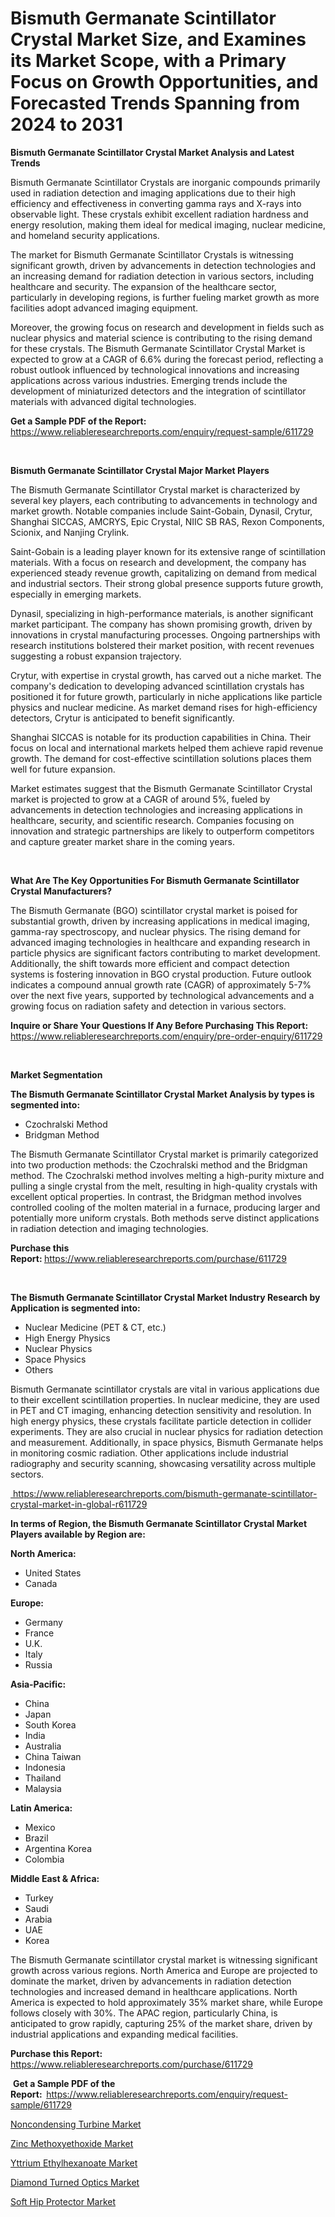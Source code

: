 <p><h1>Bismuth Germanate Scintillator Crystal Market Size, and Examines its Market Scope, with a Primary Focus on Growth Opportunities, and Forecasted Trends Spanning from 2024 to 2031</h1></p><p><strong>Bismuth Germanate Scintillator Crystal Market Analysis and Latest Trends</strong></p>
<p><p>Bismuth Germanate Scintillator Crystals are inorganic compounds primarily used in radiation detection and imaging applications due to their high efficiency and effectiveness in converting gamma rays and X-rays into observable light. These crystals exhibit excellent radiation hardness and energy resolution, making them ideal for medical imaging, nuclear medicine, and homeland security applications. </p><p>The market for Bismuth Germanate Scintillator Crystals is witnessing significant growth, driven by advancements in detection technologies and an increasing demand for radiation detection in various sectors, including healthcare and security. The expansion of the healthcare sector, particularly in developing regions, is further fueling market growth as more facilities adopt advanced imaging equipment. </p><p>Moreover, the growing focus on research and development in fields such as nuclear physics and material science is contributing to the rising demand for these crystals. The Bismuth Germanate Scintillator Crystal Market is expected to grow at a CAGR of 6.6% during the forecast period, reflecting a robust outlook influenced by technological innovations and increasing applications across various industries. Emerging trends include the development of miniaturized detectors and the integration of scintillator materials with advanced digital technologies.</p></p>
<p><strong>Get a Sample PDF of the Report:&nbsp;</strong> <a href="https://www.reliableresearchreports.com/enquiry/request-sample/611729?utm_campaign=5&utm_medium=2&utm_source=Github&utm_content=ia&utm_term=03102024&utm_id=bismuth-germanate-scintillator-crystal">https://www.reliableresearchreports.com/enquiry/request-sample/611729</a></p>
<p>&nbsp;</p>
<p><strong>Bismuth Germanate Scintillator Crystal Major Market Players</strong></p>
<p><p>The Bismuth Germanate Scintillator Crystal market is characterized by several key players, each contributing to advancements in technology and market growth. Notable companies include Saint-Gobain, Dynasil, Crytur, Shanghai SICCAS, AMCRYS, Epic Crystal, NIIC SB RAS, Rexon Components, Scionix, and Nanjing Crylink.</p><p>Saint-Gobain is a leading player known for its extensive range of scintillation materials. With a focus on research and development, the company has experienced steady revenue growth, capitalizing on demand from medical and industrial sectors. Their strong global presence supports future growth, especially in emerging markets.</p><p>Dynasil, specializing in high-performance materials, is another significant market participant. The company has shown promising growth, driven by innovations in crystal manufacturing processes. Ongoing partnerships with research institutions bolstered their market position, with recent revenues suggesting a robust expansion trajectory.</p><p>Crytur, with expertise in crystal growth, has carved out a niche market. The company's dedication to developing advanced scintillation crystals has positioned it for future growth, particularly in niche applications like particle physics and nuclear medicine. As market demand rises for high-efficiency detectors, Crytur is anticipated to benefit significantly.</p><p>Shanghai SICCAS is notable for its production capabilities in China. Their focus on local and international markets helped them achieve rapid revenue growth. The demand for cost-effective scintillation solutions places them well for future expansion.</p><p>Market estimates suggest that the Bismuth Germanate Scintillator Crystal market is projected to grow at a CAGR of around 5%, fueled by advancements in detection technologies and increasing applications in healthcare, security, and scientific research. Companies focusing on innovation and strategic partnerships are likely to outperform competitors and capture greater market share in the coming years.</p></p>
<p>&nbsp;</p>
<p><strong>What Are The Key Opportunities For Bismuth Germanate Scintillator Crystal Manufacturers?</strong></p>
<p><p>The Bismuth Germanate (BGO) scintillator crystal market is poised for substantial growth, driven by increasing applications in medical imaging, gamma-ray spectroscopy, and nuclear physics. The rising demand for advanced imaging technologies in healthcare and expanding research in particle physics are significant factors contributing to market development. Additionally, the shift towards more efficient and compact detection systems is fostering innovation in BGO crystal production. Future outlook indicates a compound annual growth rate (CAGR) of approximately 5-7% over the next five years, supported by technological advancements and a growing focus on radiation safety and detection in various sectors.</p></p>
<p><strong>Inquire or Share Your Questions If Any Before Purchasing This Report:</strong> <a href="https://www.reliableresearchreports.com/enquiry/pre-order-enquiry/611729?utm_campaign=5&utm_medium=2&utm_source=Github&utm_content=ia&utm_term=03102024&utm_id=bismuth-germanate-scintillator-crystal">https://www.reliableresearchreports.com/enquiry/pre-order-enquiry/611729</a></p>
<p>&nbsp;</p>
<p><strong>Market Segmentation</strong></p>
<p><strong>The Bismuth Germanate Scintillator Crystal Market Analysis by types is segmented into:</strong></p>
<p><ul><li>Czochralski Method</li><li>Bridgman Method</li></ul></p>
<p><p>The Bismuth Germanate Scintillator Crystal market is primarily categorized into two production methods: the Czochralski method and the Bridgman method. The Czochralski method involves melting a high-purity mixture and pulling a single crystal from the melt, resulting in high-quality crystals with excellent optical properties. In contrast, the Bridgman method involves controlled cooling of the molten material in a furnace, producing larger and potentially more uniform crystals. Both methods serve distinct applications in radiation detection and imaging technologies.</p></p>
<p><strong>Purchase this Report:&nbsp;</strong><a href="https://www.reliableresearchreports.com/purchase/611729?utm_campaign=5&utm_medium=2&utm_source=Github&utm_content=ia&utm_term=03102024&utm_id=bismuth-germanate-scintillator-crystal">https://www.reliableresearchreports.com/purchase/611729</a></p>
<p>&nbsp;</p>
<p><strong>The Bismuth Germanate Scintillator Crystal Market Industry Research by Application is segmented into:</strong></p>
<p><ul><li>Nuclear Medicine (PET & CT, etc.)</li><li>High Energy Physics</li><li>Nuclear Physics</li><li>Space Physics</li><li>Others</li></ul></p>
<p><p>Bismuth Germanate scintillator crystals are vital in various applications due to their excellent scintillation properties. In nuclear medicine, they are used in PET and CT imaging, enhancing detection sensitivity and resolution. In high energy physics, these crystals facilitate particle detection in collider experiments. They are also crucial in nuclear physics for radiation detection and measurement. Additionally, in space physics, Bismuth Germanate helps in monitoring cosmic radiation. Other applications include industrial radiography and security scanning, showcasing versatility across multiple sectors.</p></p>
<p><a href="https://www.reliableresearchreports.com/bismuth-germanate-scintillator-crystal-market-in-global-r611729?utm_campaign=5&utm_medium=2&utm_source=Github&utm_content=ia&utm_term=03102024&utm_id=bismuth-germanate-scintillator-crystal">&nbsp;https://www.reliableresearchreports.com/bismuth-germanate-scintillator-crystal-market-in-global-r611729</a></p>
<p><strong>In terms of Region, the Bismuth Germanate Scintillator Crystal Market Players available by Region are:</strong></p>
<p>
    <p> <strong> North America: </strong>
        <ul>
            <li>United States</li>
            <li>Canada</li>
        </ul>
        </p> 
    <p> <strong> Europe: </strong>
        <ul>
            <li>Germany</li>
            <li>France</li>
            <li>U.K.</li>
            <li>Italy</li>
            <li>Russia</li>
        </ul>
        </p> 
    <p> <strong> Asia-Pacific: </strong>
        <ul>
            <li>China</li>
            <li>Japan</li>
            <li>South Korea</li>
            <li>India</li>
            <li>Australia</li>
            <li>China Taiwan</li>
            <li>Indonesia</li>
            <li>Thailand</li>
            <li>Malaysia</li>
        </ul>
        </p> 
    <p> <strong> Latin America: </strong>
        <ul>
            <li>Mexico</li>
            <li>Brazil</li>
            <li>Argentina Korea</li>
            <li>Colombia</li>
        </ul>
        </p> 
    <p> <strong> Middle East & Africa: </strong>
        <ul>
            <li>Turkey</li>
            <li>Saudi</li>
            <li>Arabia</li>
            <li>UAE</li>
            <li>Korea</li>
        </ul>
    </p>
    </p>
<p><p>The Bismuth Germanate scintillator crystal market is witnessing significant growth across various regions. North America and Europe are projected to dominate the market, driven by advancements in radiation detection technologies and increased demand in healthcare applications. North America is expected to hold approximately 35% market share, while Europe follows closely with 30%. The APAC region, particularly China, is anticipated to grow rapidly, capturing 25% of the market share, driven by industrial applications and expanding medical facilities.</p></p>
<p><strong>Purchase this Report: </strong><a href="https://www.reliableresearchreports.com/purchase/611729?utm_campaign=5&utm_medium=2&utm_source=Github&utm_content=ia&utm_term=03102024&utm_id=bismuth-germanate-scintillator-crystal">https://www.reliableresearchreports.com/purchase/611729</a></p>
<p>&nbsp;<strong>Get a Sample PDF of the Report:&nbsp;&nbsp;</strong><a href="https://www.reliableresearchreports.com/enquiry/request-sample/611729?utm_campaign=5&utm_medium=2&utm_source=Github&utm_content=ia&utm_term=03102024&utm_id=bismuth-germanate-scintillator-crystal">https://www.reliableresearchreports.com/enquiry/request-sample/611729</a></p>
<p><strong></strong></p>
<p><p><a href="https://github.com/NargisHussain75/Market-Research-Report-List-1/blob/main/noncondensing-turbine-market.md?utm_campaign=5&utm_medium=2&utm_source=Github&utm_content=ia&utm_term=03102024&utm_id=bismuth-germanate-scintillator-crystal">Noncondensing Turbine Market</a></p><p><a href="https://issuu.com/reportprime-2/docs/zinc-methoxyethoxide-market-size-20_9e8286bbfc2000?utm_campaign=5&utm_medium=2&utm_source=Github&utm_content=ia&utm_term=03102024&utm_id=bismuth-germanate-scintillator-crystal">Zinc Methoxyethoxide Market</a></p><p><a href="https://issuu.com/reportprime-2/docs/yttrium-ethylhexanoate-market-size-_c53a5111a7f65c?utm_campaign=5&utm_medium=2&utm_source=Github&utm_content=ia&utm_term=03102024&utm_id=bismuth-germanate-scintillator-crystal">Yttrium Ethylhexanoate Market</a></p><p><a href="https://www.linkedin.com/pulse/diamond-turned-optics-market-outlook-complete-industry-analysis-aqanf?trackingId=3rmaKnShT4KPsNyq%2Bw6H2g%3D%3D&utm_campaign=5&utm_medium=2&utm_source=Github&utm_content=ia&utm_term=03102024&utm_id=bismuth-germanate-scintillator-crystal">Diamond Turned Optics Market</a></p><p><a href="https://github.com/AnnDiaz698/Market-Research-Report-List-1/blob/main/soft-hip-protector-market.md?utm_campaign=5&utm_medium=2&utm_source=Github&utm_content=ia&utm_term=03102024&utm_id=bismuth-germanate-scintillator-crystal">Soft Hip Protector Market</a></p></p>